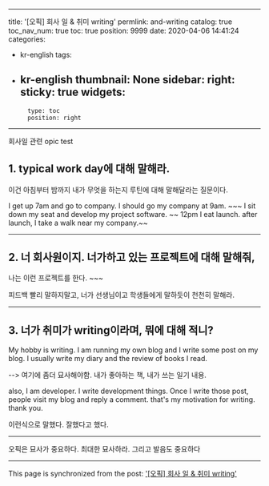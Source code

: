 
---
title: '[오픽] 회사 일 & 취미 writing'
permlink: and-writing
catalog: true
toc_nav_num: true
toc: true
position: 9999
date: 2020-04-06 14:41:24
categories:
- kr-english
tags:
- kr-english
thumbnail: None
sidebar:
    right:
        sticky: true
widgets:
    -
        type: toc
        position: right
---


회사일 관련 opic test

## 1. typical work day에 대해 말해라.

이건 아침부터 밤까지 내가 무엇을 하는지 루틴에 대해 말해달라는 질문이다.

I get up 7am and go to company. I should go my company at 9am. ~~~
I sit down my seat and develop my project software. ~~
12pm I eat launch. after launch, I take a walk near my company.~~

---

## 2. 너 회사원이지. 너가하고 있는 프로젝트에 대해 말해줘,

나는 이런 프로젝트를 한다. ~~~

피드백
빨리 말하지말고, 너가 선생님이고 학생들에게 말하듯이 천천히 말해라.

---

## 3. 너가 취미가 writing이라며, 뭐에 대해 적니?

My hobby is writing. I am running my own blog and I write some post on my blog.
I usually write my diary and the review of books I read.


--> 여기에 좀더 묘사해야함. 내가 좋아하는 책, 내가 쓰는 일기 내용.

 also, I am developer. I write development things. Once I write those post, people visit my blog and reply a comment. that's my motivation for writing. thank you.

이런식으로 말했다. 잘했다고 했다.

---

오픽은 묘사가 중요하다. 최대한 묘사하라.
그리고 발음도 중요하다



- - -

This page is synchronized from the post: ['[오픽] 회사 일 & 취미 writing'](https://steemit.com/@jacobyu/and-writing)
